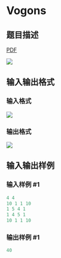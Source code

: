 # Vogons

## 题目描述

[problemUrl]: https://uva.onlinejudge.org/index.php?option=com_onlinejudge&Itemid=8&category=871&page=show_problem&problem=5017

[PDF](https://uva.onlinejudge.org/external/131/p13106.pdf)

![](https://cdn.luogu.com.cn/upload/vjudge_pic/UVA13106/f48787f59e4802d47d37165a84bd5953def2dddc.png)

## 输入输出格式

### 输入格式

![](https://cdn.luogu.com.cn/upload/vjudge_pic/UVA13106/d9689b25c05b4232eddd74d1f3017598c05e8f1f.png)

### 输出格式

![](https://cdn.luogu.com.cn/upload/vjudge_pic/UVA13106/bf490b920c4ab0927c13b9b5157e94628291474d.png)

## 输入输出样例

### 输入样例 #1

```cpp
4 4
10 1 1 10
1 5 4 1
1 4 5 1
10 1 1 10
```


### 输出样例 #1

```cpp
40
```


